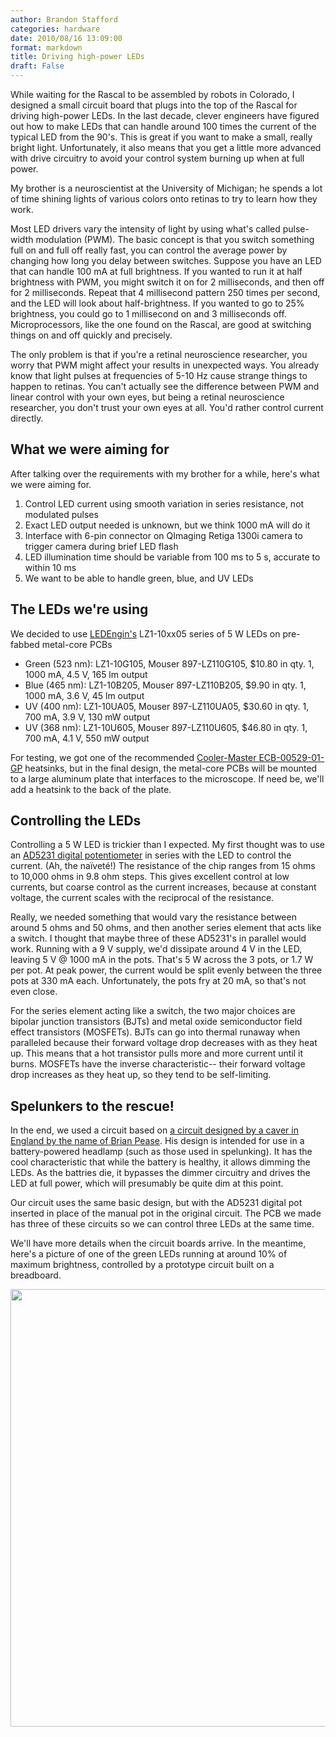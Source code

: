 ```yaml
---
author: Brandon Stafford
categories: hardware
date: 2010/08/16 13:09:00
format: markdown
title: Driving high-power LEDs
draft: False
---
```


While waiting for the Rascal to be assembled by robots in Colorado, I designed a small circuit board that plugs into the top of the Rascal for driving high-power LEDs. In the last decade, clever engineers have figured out how to make LEDs that can handle around 100 times the current of the typical LED from the 90's. This is great if you want to make a small, really bright light. Unfortunately, it also means that you get a little more advanced with drive circuitry to avoid your control system burning up when at full power.

My brother is a neuroscientist at the University of Michigan; he spends a lot of time shining lights of various colors onto retinas to try to learn how they work.

Most LED drivers vary the intensity of light by using what's called pulse-width modulation (PWM). The basic concept is that you switch something full on and full off really fast, you can control the average power by changing how long you delay between switches. Suppose you have an LED that can handle 100 mA at full brightness. If you wanted to run it at half brightness with PWM, you might switch it on for 2 milliseconds, and then off for 2 milliseconds. Repeat that 4 millisecond pattern 250 times per second, and the LED will look about half-brightness. If you wanted to go to 25% brightness, you could go to 1 millisecond on and 3 milliseconds off. Microprocessors, like the one found on the Rascal, are good at switching things on and off quickly and precisely.

The only problem is that if you're a retinal neuroscience researcher, you worry that PWM might affect your results in unexpected ways. You already know that light pulses at frequencies of 5-10 Hz cause strange things to happen to retinas. You can't actually see the difference between PWM and linear control with your own eyes, but being a retinal neuroscience researcher, you don't trust your own eyes at all. You'd rather control current directly.

## What we were aiming for ##

After talking over the requirements with my brother for a while, here's what we were aiming for.

1. Control LED current using smooth variation in series resistance, not modulated pulses
2. Exact LED output needed is unknown, but we think 1000 mA will do it
3. Interface with 6-pin connector on QImaging Retiga 1300i camera to trigger camera during brief LED flash
4. LED illumination time should be variable from 100 ms to 5 s, accurate to within 10 ms
5. We want to be able to handle green, blue, and UV LEDs

## The LEDs we're using ##

We decided to use [LEDEngin's][1] LZ1-10xx05 series of 5 W LEDs on pre-fabbed metal-core PCBs

 * Green (523 nm): LZ1-10G105, Mouser 897-LZ110G105, $10.80 in qty. 1, 1000 mA, 4.5 V, 165 lm output
 * Blue (465 nm):  LZ1-10B205, Mouser 897-LZ110B205, $9.90 in qty. 1,  1000 mA, 3.6 V, 45 lm output
 * UV (400 nm):    LZ1-10UA05, Mouser 897-LZ110UA05, $30.60 in qty. 1, 700 mA,  3.9 V, 130 mW output
 * UV (368 nm):    LZ1-10U605, Mouser 897-LZ110U605, $46.80 in qty. 1, 700 mA,  4.1 V, 550 mW output

For testing, we got one of the recommended [Cooler-Master ECB-00529-01-GP][2] heatsinks, but in the final design, the metal-core PCBs will be mounted to a large aluminum plate that interfaces to the microscope. If need be, we'll add a heatsink to the back of the plate.

## Controlling the LEDs ##

Controlling a 5 W LED is trickier than I expected. My first thought was to use an [AD5231 digital potentiometer][3] in series with the LED to control the current. (Ah, the naïveté!) The resistance of the chip ranges from 15 ohms to 10,000 ohms in 9.8 ohm steps. This gives excellent control at low currents, but coarse control as the current increases, because at constant voltage, the current scales with the reciprocal of the resistance.

Really, we needed something that would vary the resistance between around 5 ohms and 50 ohms, and then another series element that acts like a switch. I thought that maybe three of these AD5231's in parallel would work. Running with a 9 V supply, we'd dissipate around 4 V in the LED, leaving 5 V @ 1000 mA in the pots. That's 5 W across the 3 pots, or 1.7 W per pot. At peak power, the current would be split evenly between the three pots at 330 mA each. Unfortunately, the pots fry at 20 mA, so that's not even close.

For the series element acting like a switch, the two major choices are bipolar junction transistors (BJTs) and metal oxide semiconductor field effect transistors (MOSFETs). BJTs can go into thermal runaway when paralleled because their forward voltage drop decreases with as they heat up. This means that a hot transistor pulls more and more current until it burns. MOSFETs have the inverse characteristic-- their forward voltage drop increases as they heat up, so they tend to be self-limiting.

## Spelunkers to the rescue! ##

In the end, we used a circuit based on [a circuit designed by a caver in England by the name of Brian Pease][4]. His design is intended for use in a battery-powered headlamp (such as those used in spelunking). It has the cool characteristic that while the battery is healthy, it allows dimming the LEDs. As the battries die, it bypasses the dimmer circuitry and drives the LED at full power, which will presumably be quite dim at this point.

Our circuit uses the same basic design, but with the AD5231 digital pot inserted in place of the manual pot in the original circuit. The PCB we made has three of these circuits so we can control three LEDs at the same time.

We'll have more details when the circuit boards arrive. In the meantime, here's a picture of one of the green LEDs running at around 10% of maximum brightness, controlled by a prototype circuit built on a breadboard.

<img src="http://rascalmicro.com/img/ledengin-green-led-700-ma.jpg" width="700px">

[1]: http://www.ledengin.com/led_products.htm
[2]: http://ecd.coolermaster.com/english/products/products.php?_ledlist
[3]: http://www.analog.com/en/digital-to-analog-converters/digital-potentiometers/ad5231/products/product.html
[4]: http://radiolocation.tripod.com/LEDdimmer/LEDlampDimmer.html
